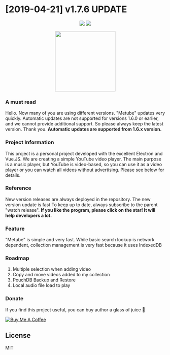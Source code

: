 # [2019-04-21] v1.7.6 UPDATE

<p align="center">
  <img src="https://i.imgur.com/RLjsRbR.png" />
  <img src="https://i.imgur.com/M5xVj4S.png" />
</p>

<p align="center">
  <img width="190" src="https://i.imgur.com/u8LTA5J.png">
</p>

### A must read
Hello.
Now many of you are using different versions. "Metube" updates very quickly. Automatic updates are not supported for versions 1.6.0 or earlier, and we cannot provide additional support. So please always keep the latest version. Thank you.
<strong>Automatic updates are supported from 1.6.x version.</strong>

### Project Information
This project is a personal project developed with the excellent Electron and Vue.JS.
We are creating a simple  YouTube video player. The main purpose is a music player, but YouTube is video-based, so you can use it as a video player or you can watch all videos without advertising. Please see below for details.

### Reference
New version releases are always deployed in the repository. The new version update is fast
To keep up to date, always subscribe to the parent "watch release".
<strong>If you like the program, please click on the star! It will help developers a lot.</strong>

### Feature
"Metube" is simple and very fast. While basic search lookup is network dependent, collection management is very fast because it uses IndexedDB

### Roadmap
1. Multiple selection when adding video
2. Copy and move videos added to my collection
3. PouchDB Backup and Restore
5. Local audio file load to play

### Donate

If you find this project useful, you can buy author a glass of juice 🍹

<a href="https://www.buymeacoffee.com/vpe1XQ0Us" target="_blank"><img src="https://www.buymeacoffee.com/assets/img/custom_images/orange_img.png" alt="Buy Me A Coffee" style="height: auto !important;width: auto !important;" ></a>

## License
MIT
